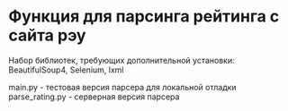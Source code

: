 # Функция для парсинга рейтинга с сайта рэу

Набор библиотек, требующих дополнительной установки: BeautifulSoup4, Selenium, lxml

main.py - тестовая версия парсера для локальной отладки
parse_rating.py - серверная версия парсера